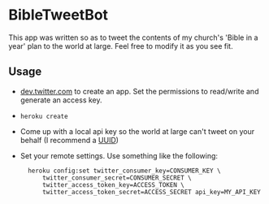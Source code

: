 BibleTweetBot
=============

This app was written so as to tweet the contents of my church's 'Bible in a
year' plan to the world at large. Feel free to modify it as you see fit.

Usage
-----

* [dev.twitter.com](http://dev.twitter.com) to create an app. Set the
permissions to read/write and generate an access key.
* `heroku create`
* Come up with a local api key so the world at large can't tweet on your behalf
(I recommend a [UUID](http://www.uuidgenerator.net/version1))
* Set your remote settings. Use something like the following:

        heroku config:set twitter_consumer_key=CONSUMER_KEY \
            twitter_consumer_secret=CONSUMER_SECRET \
            twitter_access_token_key=ACCESS_TOKEN \
            twitter_access_token_secret=ACCESS_SECRET api_key=MY_API_KEY
